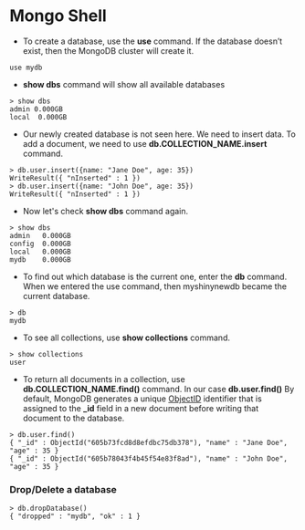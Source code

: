 # Mongo Shell
* To create a database, use the **use** command. If the database doesn’t exist, then the MongoDB cluster will create it.
```
use mydb
```
* **show dbs** command will show all available databases
```
> show dbs
admin 0.000GB
local  0.000GB
```
* Our newly created database is not seen here. We need to insert data. To add a document, 
we need to use **db.COLLECTION_NAME.insert** command.
```
> db.user.insert({name: "Jane Doe", age: 35})
WriteResult({ "nInserted" : 1 })
> db.user.insert({name: "John Doe", age: 35})
WriteResult({ "nInserted" : 1 })
```
* Now let's check **show dbs** command again.
```
> show dbs
admin   0.000GB
config  0.000GB
local   0.000GB
mydb    0.000GB
```
* To find out which database is the current one, enter the **db** command. When we entered the use command, then myshinynewdb became the current database.
```
> db
mydb
```
* To see all collections, use **show collections** command.
```
> show collections
user
```
* To return all documents in a collection, use **db.COLLECTION_NAME.find()** command. In our case **db.user.find()** By default, MongoDB generates a unique [ObjectID](https://docs.mongodb.com/manual/reference/method/ObjectId/) identifier that is assigned to the **_id** field in a new document before writing that document to the database.
```
> db.user.find()
{ "_id" : ObjectId("605b73fcd8d8efdbc75db378"), "name" : "Jane Doe", "age" : 35 }
{ "_id" : ObjectId("605b78043f4b45f54e83f8ad"), "name" : "John Doe", "age" : 35 }
```

### Drop/Delete a database
```
> db.dropDatabase()
{ "dropped" : "mydb", "ok" : 1 }
```
